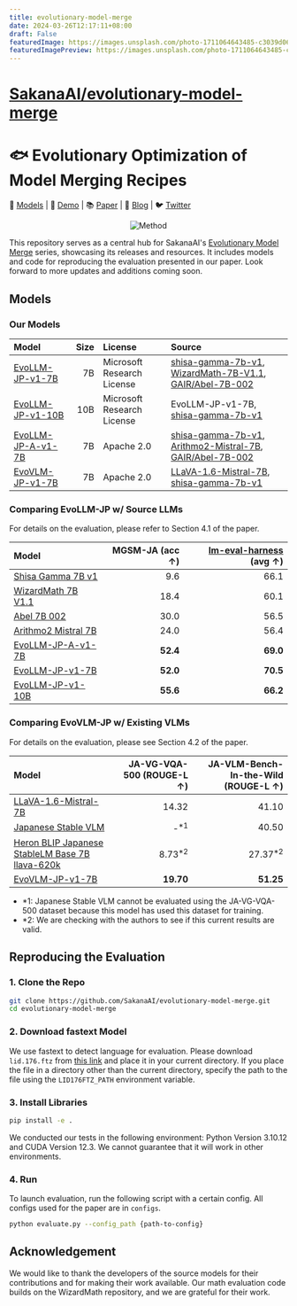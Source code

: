```yaml
---
title: evolutionary-model-merge
date: 2024-03-26T12:17:11+08:00
draft: False
featuredImage: https://images.unsplash.com/photo-1711064643485-c3039d067839?ixid=M3w0NjAwMjJ8MHwxfHJhbmRvbXx8fHx8fHx8fDE3MTE0MjY0ODR8&ixlib=rb-4.0.3
featuredImagePreview: https://images.unsplash.com/photo-1711064643485-c3039d067839?ixid=M3w0NjAwMjJ8MHwxfHJhbmRvbXx8fHx8fHx8fDE3MTE0MjY0ODR8&ixlib=rb-4.0.3
---
```


# [SakanaAI/evolutionary-model-merge](https://github.com/SakanaAI/evolutionary-model-merge)

# 🐟 Evolutionary Optimization of Model Merging Recipes

🤗 [Models](https://huggingface.co/SakanaAI) | 👀 [Demo](https://huggingface.co/spaces/SakanaAI/EvoVLM-JP) | 📚 [Paper](https://arxiv.org/abs/2403.13187) | 📝 [Blog](https://sakana.ai/evolutionary-model-merge/) | 🐦 [Twitter](https://twitter.com/SakanaAILabs)


<div align="center">
<img src="./assets/method.gif" alt="Method" title="method">
</div>



This repository serves as a central hub for SakanaAI's [Evolutionary Model Merge](https://arxiv.org/abs/2403.13187) series, showcasing its releases and resources. It includes models and code for reproducing the evaluation presented in our paper. Look forward to more updates and additions coming soon.

## Models

### Our Models

| Model | Size | License | Source |
| :-- | --: | :-- | :-- |
| [EvoLLM-JP-v1-7B](https://huggingface.co/SakanaAI/EvoLLM-JP-v1-7B) | 7B | Microsoft Research License | [shisa-gamma-7b-v1](https://huggingface.co/augmxnt/shisa-gamma-7b-v1), [WizardMath-7B-V1.1](https://huggingface.co/WizardLM/WizardMath-7B-V1.1), [GAIR/Abel-7B-002](https://huggingface.co/GAIR/Abel-7B-002)
| [EvoLLM-JP-v1-10B](https://huggingface.co/SakanaAI/EvoLLM-JP-v1-10B) | 10B | Microsoft Research License | EvoLLM-JP-v1-7B, [shisa-gamma-7b-v1](https://huggingface.co/augmxnt/shisa-gamma-7b-v1) |
| [EvoLLM-JP-A-v1-7B](https://huggingface.co/SakanaAI/EvoLLM-JP-A-v1-7B) | 7B | Apache 2.0 | [shisa-gamma-7b-v1](https://huggingface.co/augmxnt/shisa-gamma-7b-v1), [Arithmo2-Mistral-7B](https://huggingface.co/upaya07/Arithmo2-Mistral-7B), [GAIR/Abel-7B-002](https://huggingface.co/GAIR/Abel-7B-002) |
| [EvoVLM-JP-v1-7B](https://huggingface.co/SakanaAI/EvoVLM-JP-v1-7B) | 7B | Apache 2.0 | [LLaVA-1.6-Mistral-7B](https://huggingface.co/liuhaotian/llava-v1.6-mistral-7b), [shisa-gamma-7b-v1](https://huggingface.co/augmxnt/shisa-gamma-7b-v1)




### Comparing EvoLLM-JP w/ Source LLMs

For details on the evaluation, please refer to Section 4.1 of the paper.

| Model | MGSM-JA (acc &uarr;) | [lm-eval-harness](https://github.com/Stability-AI/lm-evaluation-harness/tree/jp-stable) (avg &uarr;) |
| :-- | --: | --: |
| [Shisa Gamma 7B v1](https://huggingface.co/augmxnt/shisa-gamma-7b-v1) | 9.6 | 66.1 |
| [WizardMath 7B V1.1](https://huggingface.co/WizardLM/WizardMath-7B-V1.1) | 18.4 | 60.1 |
| [Abel 7B 002](https://huggingface.co/GAIR/Abel-7B-002) | 30.0 | 56.5 |
| [Arithmo2 Mistral 7B](https://huggingface.co/upaya07/Arithmo2-Mistral-7B) | 24.0 | 56.4 |
| [EvoLLM-JP-A-v1-7B](https://huggingface.co/SakanaAI/EvoLLM-JP-A-v1-7B) | **52.4** | **69.0** |
| [EvoLLM-JP-v1-7B](https://huggingface.co/SakanaAI/EvoLLM-JP-v1-7B) | **52.0** | **70.5** |
| [EvoLLM-JP-v1-10B](https://huggingface.co/SakanaAI/EvoLLM-JP-v1-10B) | **55.6** | **66.2** |


### Comparing EvoVLM-JP w/ Existing VLMs

For details on the evaluation, please see Section 4.2 of the paper.


| Model | JA-VG-VQA-500 (ROUGE-L &uarr;) | JA-VLM-Bench-In-the-Wild (ROUGE-L &uarr;) |
| :-- | --: | --: |
| [LLaVA-1.6-Mistral-7B](https://llava-vl.github.io/blog/2024-01-30-llava-next/) | 14.32 | 41.10 |
| [Japanese Stable VLM](https://huggingface.co/stabilityai/japanese-stable-vlm) | -<sup>*1</sup> | 40.50 |
| [Heron BLIP Japanese StableLM Base 7B llava-620k](https://huggingface.co/turing-motors/heron-chat-blip-ja-stablelm-base-7b-v1-llava-620k) | 8.73<sup>*2</sup> | 27.37<sup>*2</sup> |
| [EvoVLM-JP-v1-7B](https://huggingface.co/SakanaAI/EvoVLM-JP-v1-7B) | **19.70** | **51.25** |

* \*1: Japanese Stable VLM cannot be evaluated using the JA-VG-VQA-500 dataset because this model has used this dataset for training.
* \*2: We are checking with the authors to see if this current results are valid.



## Reproducing the Evaluation

### 1. Clone the Repo

```bash
git clone https://github.com/SakanaAI/evolutionary-model-merge.git
cd evolutionary-model-merge
```

### 2. Download fastext Model

We use fastext to detect language for evaluation. Please download `lid.176.ftz` from [this link](https://fasttext.cc/docs/en/language-identification.html) and place it in your current directory. If you place the file in a directory other than the current directory, specify the path to the file using the `LID176FTZ_PATH` environment variable.


### 3. Install Libraries

```bash
pip install -e .
```
We conducted our tests in the following environment: Python Version 3.10.12 and CUDA Version 12.3.
We cannot guarantee that it will work in other environments.

### 4. Run

To launch evaluation, run the following script with a certain config. All configs used for the paper are in `configs`.

```bash
python evaluate.py --config_path {path-to-config}
```


## Acknowledgement

We would like to thank the developers of the source models for their contributions and for making their work available. Our math evaluation code builds on the WizardMath repository, and we are grateful for their work.
